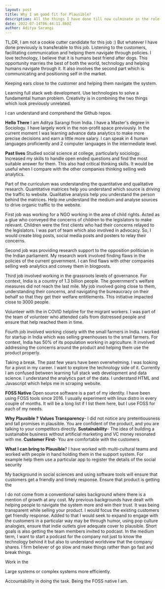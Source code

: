 ```yaml
---
layout: post
title: Why I am good fit for Plausible? 
description: All the things I have done till now culminate in the role of customer success manager at plausible
date: 2022-07-14T06:44:11.860Z
author: Aditya Sarangi
---
```



TL;DR, I am not a cookie cutter candidate for this job :) But whatever I have done previously is transferable to this job. Listening to the customers, facilitating communication and helping them navigate through policies. I love technology, I believe that it is humans best friend after dogs. This opportunity marries the best of both the world, technology and helping humans navigate through it. It also involves the second part which is communicating and positioning self in the market.

Keeping ears close to the customer and helping them navigate the system. 

Learning full stack web development. Use technologies to solve a fundamental human problem. Creativity is in combining the two things which look previously unrelated. 

I can understand and comprehend the Github repos.

**Hello There** 
I am Aditya Sarangi from India. I have a Master's degree in Sociology. I have largely work in the non-profit space previously. In the current moment I was learning advance data analytics to make more precise decisions and earn a little more salary. I can speak in 4 human languages proficiently and 2 computer languages in the intermediate level.

**Past lives**
Studied social science at college, particularly sociology. Increased my skills to handle open ended questions and find the most suitable answer for them. This also had critical thinking skills. It would be useful when I compare with the other companies thinking selling web analytics.

Part of the curriculum was understanding the quantitative and qualitative research. Quantitative matrices help you understand which source is driving the traffic to website. Qualitative analysis help you understand the person behind the matrices. Help me understand the medium and analyse sources to drive organic traffic to the website. 

First job was working for a NGO working in the area of child rights. Acted as a glue who conveyed the concerns of children to the legislators to make relevant. Children were the first clients who had their concerns relayed to the legislators. I was part of team which also involved in advocacy. So, I would create blog posts, social media posts and posters to relay their concerns.

Second job was providing research support to the opposition politician in the Indian parliament. My research work involved finding flaws in the policies of the current government. I can find flaws with other companies selling web analytics and convey them in blogposts.

Third job involved working in the grassroots levels of governance. For context, India is a country of 1.3 billion people. The government's welfare measures did not reach the last mile. My job involved going close to them, understanding their concerns, and navigating the bureaucracy on their behalf so that they get their welfare entitlements. This initiative impacted close to 3000 people. 

Volunteer with the in COVID helpline for the migrant workers. I was part of the team of volunteer who attended calls from distressed people and ensure that help reached them in time. 

Fourth job involved working closely with the small farmers in India. I worked for startup in India which was selling greenhouses to the small farmers. For context, India has 50% of its population working in agriculture. It involved addressing the concerns around the product and helping them use the product properly.

Taking a break. The past few years have been overwhelming. I was looking for a pivot in my career. I want to explore the technology side of it. Currently I am confused between learning full stack web development and data science. I understand the analytics part of the data. I understand HTML and Javascript which helps me in scraping website.

**FOSS Native**
Open source software is a part of my identity. I have been using FOSS tools since 2016. I usually experiment with linux distro in every couple of months. It will be a long list if I list them here, but I use FOSS for each of my needs. 

**Why Plausible ?**
**Values Transparency**- I did not notice any pretentiousness and tall promises in plausible. You are confident of the product, and you are talking to your competitors directly.
**Sustainability**- The idea of building a sustainable business without artificial marketing and VC money resonated with me.
**Customer First**- You are comfortable with the customers

**What I can bring to Plausible**? 
I have worked with multi-cultural teams and worked with people in hand holding them in the support system. For example help them use a particular app to register the details of the social security

My background in social sciences and using software tools will ensure that customers get a friendly and timely response. Ensure that product is getting the

I do not come from a conventional sales background where there is a mention of growth at any cost. My previous backgrounds have dealt with helping people to navigate the system more and win their trust. It was being transparent while selling your product. I would focus the existing customers get friendly response. Added to that I would seek to expand to engage with the customers in a particular way may be through humor, using pop culture analogies, ensure that indie outlets give adequate cover to plausible. Short goals is also getting the team members invited to podcast. In the medium term, I want to start a podcast for the company not just to know the technology behind it but also to understand worldview that the company shares. I firm believer of go slow and make things rather than go fast and break things.

Work in the 


Large systems or complex systems more efficiently. 

Accountability in doing the task. Being the FOSS native I am. 
